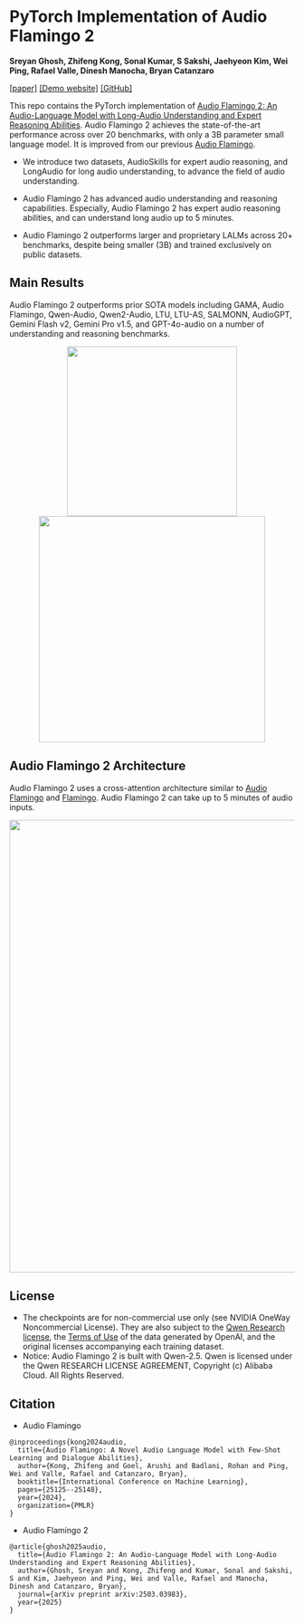 # PyTorch Implementation of Audio Flamingo 2

**Sreyan Ghosh, Zhifeng Kong, Sonal Kumar, S Sakshi, Jaehyeon Kim, Wei Ping, Rafael Valle, Dinesh Manocha, Bryan Catanzaro**

[[paper]](https://arxiv.org/abs/2503.03983) [[Demo website]](https://research.nvidia.com/labs/adlr/AF2/) [[GitHub]](https://github.com/NVIDIA/audio-flamingo)

This repo contains the PyTorch implementation of [Audio Flamingo 2: An Audio-Language Model with Long-Audio Understanding and Expert Reasoning Abilities](). Audio Flamingo 2 achieves the state-of-the-art performance across over 20 benchmarks, with only a 3B parameter small language model. It is improved from our previous [Audio Flamingo](https://arxiv.org/abs/2402.01831). 

- We introduce two datasets, AudioSkills for expert audio reasoning, and LongAudio for long audio understanding, to advance the field of audio understanding.

- Audio Flamingo 2 has advanced audio understanding and reasoning capabilities. Especially, Audio Flamingo 2 has expert audio reasoning abilities, and can understand long audio up to 5 minutes.

- Audio Flamingo 2 outperforms larger and proprietary LALMs across 20+ benchmarks, despite being smaller (3B) and trained exclusively on public datasets.

## Main Results

Audio Flamingo 2 outperforms prior SOTA models including GAMA, Audio Flamingo, Qwen-Audio, Qwen2-Audio, LTU, LTU-AS, SALMONN, AudioGPT, Gemini Flash v2, Gemini Pro v1.5, and GPT-4o-audio on a number of understanding and reasoning benchmarks.

<div align="center">
  <img class="img-full" src="assets/af2_radar.png" width="300">
</div>

<div align="center">
  <img class="img-full" src="assets/af2_table2.png" width="400">
</div>

## Audio Flamingo 2 Architecture

Audio Flamingo 2 uses a cross-attention architecture similar to [Audio Flamingo](https://arxiv.org/abs/2402.01831) and [Flamingo](https://arxiv.org/abs/2204.14198). Audio Flamingo 2 can take up to 5 minutes of audio inputs. 

<div align="center">
  <img class="img-full" src="assets/af2_arch.png" width="800">
</div>

## License

- The checkpoints are for non-commercial use only (see NVIDIA OneWay Noncommercial License). They are also subject to the [Qwen Research license](https://huggingface.co/Qwen/Qwen2.5-3B/blob/main/LICENSE), the [Terms of Use](https://openai.com/policies/terms-of-use) of the data generated by OpenAI, and the original licenses accompanying each training dataset.
- Notice: Audio Flamingo 2 is built with Qwen-2.5. Qwen is licensed under the Qwen RESEARCH LICENSE AGREEMENT, Copyright (c) Alibaba Cloud. All Rights Reserved.


## Citation

- Audio Flamingo
```
@inproceedings{kong2024audio,
  title={Audio Flamingo: A Novel Audio Language Model with Few-Shot Learning and Dialogue Abilities},
  author={Kong, Zhifeng and Goel, Arushi and Badlani, Rohan and Ping, Wei and Valle, Rafael and Catanzaro, Bryan},
  booktitle={International Conference on Machine Learning},
  pages={25125--25148},
  year={2024},
  organization={PMLR}
}
```

- Audio Flamingo 2
```
@article{ghosh2025audio,
  title={Audio Flamingo 2: An Audio-Language Model with Long-Audio Understanding and Expert Reasoning Abilities},
  author={Ghosh, Sreyan and Kong, Zhifeng and Kumar, Sonal and Sakshi, S and Kim, Jaehyeon and Ping, Wei and Valle, Rafael and Manocha, Dinesh and Catanzaro, Bryan},
  journal={arXiv preprint arXiv:2503.03983},
  year={2025}
}
```